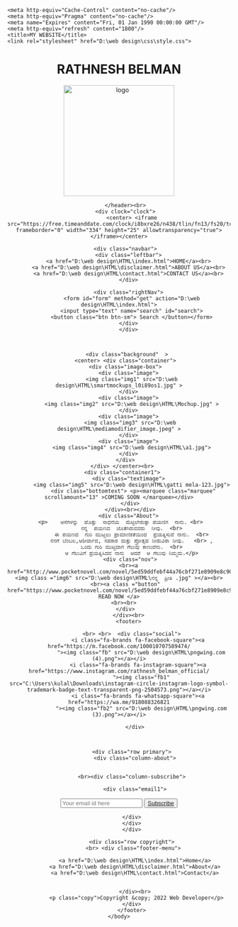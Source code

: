 <!DOCTYPE html>
<html>
    <head>
    <meta charset="utf-8">
    <meta http-equiv="X-UA-Compatible" content="IE=edge">
    
    <meta http-equiv="Cache-Control" content="no-cache"/>
    <meta http-equiv="Pragma" content="no-cache"/>
    <meta name="Expires" content="Fri, 01 Jan 1990 00:00:00 GMT"/>
    <meta http-equiv="refresh" content="1800"/>
    <title>MY WEBSITE</title>
    <link rel="stylesheet" href="D:\web design\css\style.css">
</link>
    </head>
   <body>
        <header class="header" id="header">
          <h1 class="mainhead">RATHNESH BELMAN</h1>
            <img src="D:\wśśeb design\HTML\Mylogo.png" alt="logo"  width="250" height="250" id="logo">
            
        </header><br>
        <div clock="clock">
            <center> <iframe src="https://free.timeanddate.com/clock/i8bxre26/n438/tlin/fn13/fs20/tct/pct/ftb/tt0/tw1/td1/th2/ts1/tb1" frameborder="0" width="334" height="25" allowtransparency="true"></iframe></center>
          
        <div class="navbar">
          <div class="leftbar">
          <a href="D:\web design\HTML\index.html">HOME</a><br>
          <a href="D:\web design\HTML\disclaimer.html">ABOUT US</a><br>
          <a href="D:\web design\HTML\contact.html">CONTACT US</a><br>
          </div>
          
          <div class="rightNav">
            <form id="form" method="get" action="D:\web design\HTML\index.html">
            <input type="text" name="search" id="search">
            <button class="btn btn-sm"> Search </button></form>
          </div>
          </div>
          
      
           
           <div class="background"  >  
        <center> <div class="container">
        <div class="image-box">
          <div class="image">
            <img class="img1" src="D:\web design\HTML\smartmockups_l0i89os1.jpg" >
          </div>
          <div class="image">
            <img class="img2" src="D:\web design\HTML\Mochup.jpg" >
          </div>
          <div class="image">
           <img class="img3" src="D:\web design\HTML\mediamodifier_image.jpeg" >
          </div>
          <div class="image">
            <img class="img4" src="D:\web design\HTML\a1.jpg">
          </div>
        </div>
      </div> </center><br>
      <div class="container1">
           <div class="textimage"> 
            <img class="img5" src="D:\web design\HTML\gatti mela-123.jpg">
             <div class="bottomtext"> <p><marquee class="marquee" scrollamount="13" >COMING SOON </marquee></div>
           </div>
           </div><br></div>
          <div class="About">
     <p>    ಆಸೆಗಳನ್ನು  ಹೊತ್ತು  ಸಾಧನೆಯ  ಮೆಟ್ಟಿಲೇರುತ್ತಾ ಪಯಣಿಗ  ನಾನು. <br>
            ನನ್ನ  ಪಯಣದ  ಜೊತೆಗಿರುವವರು  ನೀವು.  <br>
            ಈ ಪಯಣದ  ಗುರಿ ಮುಟ್ಟಲು ಪ್ರಾಮಾಣಿಕತೆಯಿಂದ  ಪ್ರಯತ್ನಿಸುವೆ ನಾನು.  <br>
            ನನಗೆ ಬೆಂಬಲ,ಆಶೀರ್ವಾದ, ಸಹಕಾರ ಮತ್ತು ಪ್ರೋತ್ಸಹ ನೀಡುವಿರಾ ನೀವು.   <br> ,
            ಒಂದು ಗುರಿ ಮುಟ್ಟಿದಾಗ ಗೆಲುವು ಕಾಣುವೆನು.  <br>
            ಆ ಗೆಲುವಿಗೆ ಪ್ರಯತ್ನಿಸಿದವ ನಾನು  ಆದರೆ  ಆ ಗೆಲುವು ನಿಮ್ಮದು.</p>
           <div class="nov">
          <br><a href="http://www.pocketnovel.com/novel/5ed59ddfebf44a76cbf271e8909e8c901c0a2fbe"><img class ="img6" src="D:\web design\HTML\ನನ್ನ  ಪ್ರೀತಿ .jpg" ></a><br>
        <br><a class ="button" href="https://www.pocketnovel.com/novel/5ed59ddfebf44a76cbf271e8909e8c901c0a2fbe"> READ NOW </a>
       <br><br>
        </div>
          </div><br>
          <footer>
            
            <br> <br>  <div class="social">
                <i class="fa-brands fa-facebook-square"><a href="https://m.facebook.com/100010707589474/
                  "><img class="fb" src="D:\web design\HTML\pngwing.com (4).png"></a></i>
                <i class="fa-brands fa-instagram-square"><a href="https://www.instagram.com/rathnesh_belman_official/
                  "><img class="fb1" src="C:\Users\kulal\Downloads\instagram-circle-instagram-logo-symbol-trademark-badge-text-transparent-png-2504573.png"></a></i>
                <i class="fa-brands fa-whatsapp-square"><a href="https://wa.me/918088326821
                  "><img class="fb2" src="D:\web design\HTML\pngwing.com (3).png"></a></i>
                  
              </div>
            
           
           
            <div class="row primary">
              <div class="column-about">
        
            
            <br><div class="column-subscribe">
             
              <div class="email1">
<input type="email" placeholder="Your email id here" >
               <button class="button2"><a class="sub" href="https://mail.google.com/mail/mu/mp/667/#co" >Subscribe</a></button>
              </div>
            
            </div>
            </div>
            </div>
            
            <div class="row copyright">
             <br> <div class="footer-menu">
           
              <a href="D:\web design\HTML\index.html">Home</a>
              <a href="D:\web design\HTML\disclaimer.html">About</a>
              <a href="D:\web design\HTML\contact.html">Contact</a>
             
           
              </div><br>
               <p class="copy">Copyright &copy; 2022 Web Developer</p>
            </div>
            </footer>
    </body>

</html>
